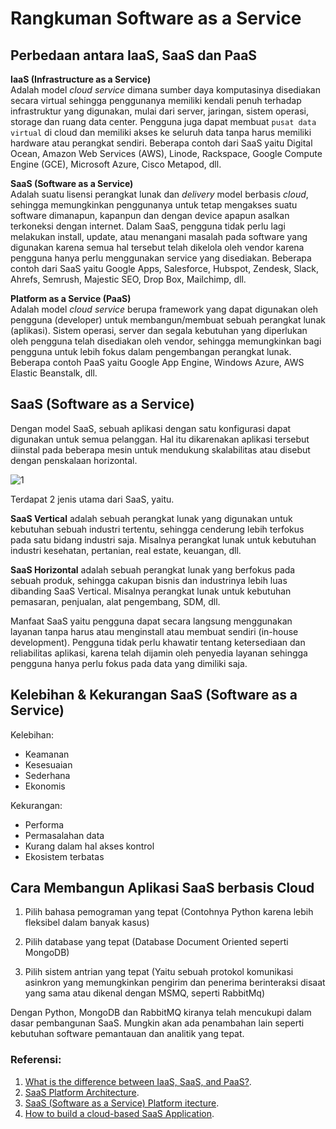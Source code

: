 # Rangkuman Software as a Service
## Perbedaan antara IaaS, SaaS dan PaaS

**IaaS (Infrastructure as a Service)** 
<br>Adalah model *cloud service*  dimana sumber daya komputasinya disediakan secara virtual sehingga penggunanya memiliki kendali penuh terhadap infrastruktur yang digunakan, mulai dari server, jaringan, sistem operasi, storage dan ruang data center. Pengguna juga dapat membuat `pusat data virtual` di cloud dan memiliki akses ke seluruh data tanpa harus memiliki hardware atau perangkat sendiri. 
Beberapa contoh dari SaaS yaitu Digital Ocean, Amazon Web Services (AWS), Linode, Rackspace, Google Compute Engine (GCE), Microsoft Azure, Cisco Metapod, dll.

**SaaS (Software as a Service)**
<br>Adalah suatu lisensi perangkat lunak dan *delivery* model berbasis *cloud*, sehingga memungkinkan penggunanya untuk tetap mengakses suatu software dimanapun, kapanpun dan dengan device apapun asalkan terkoneksi dengan internet. Dalam SaaS, pengguna tidak perlu lagi melakukan install, update, atau menangani masalah pada software yang digunakan karena semua hal tersebut telah dikelola oleh vendor karena pengguna hanya perlu menggunakan service yang disediakan. 
Beberapa contoh dari SaaS yaitu Google Apps, Salesforce, Hubspot, Zendesk, Slack, Ahrefs, Semrush, Majestic SEO, Drop Box, Mailchimp, dll.

**Platform as a Service (PaaS)**
<br>Adalah model *cloud service* berupa framework yang dapat digunakan oleh pengguna (developer) untuk membangun/membuat sebuah perangkat lunak (aplikasi). Sistem operasi, server dan segala kebutuhan yang diperlukan oleh pengguna telah disediakan oleh vendor, sehingga memungkinkan bagi pengguna untuk lebih fokus dalam pengembangan perangkat lunak.
Beberapa contoh PaaS yaitu Google App Engine, Windows Azure, AWS Elastic Beanstalk, dll.

## SaaS (Software as a Service)

Dengan model SaaS, sebuah aplikasi dengan satu konfigurasi dapat digunakan untuk semua pelanggan. Hal itu dikarenakan aplikasi tersebut diinstal pada beberapa mesin untuk mendukung skalabilitas atau disebut dengan penskalaan horizontal.

![1](SaaS.jpeg)

Terdapat 2 jenis utama dari SaaS, yaitu.

**SaaS Vertical** adalah sebuah perangkat lunak yang digunakan untuk kebutuhan sebuah industri tertentu, sehingga cenderung lebih terfokus pada satu bidang industri saja. Misalnya perangkat lunak untuk kebutuhan industri kesehatan, pertanian, real estate, keuangan, dll.

**SaaS Horizontal** adalah sebuah perangkat lunak yang berfokus pada sebuah produk, sehingga cakupan bisnis dan industrinya lebih luas dibanding SaaS Vertical. Misalnya perangkat lunak untuk kebutuhan pemasaran, penjualan, alat pengembang, SDM, dll.

Manfaat SaaS yaitu pengguna dapat secara langsung menggunakan layanan tanpa harus atau menginstall atau membuat sendiri (in-house development). Pengguna tidak perlu khawatir tentang ketersediaan dan reliabilitas aplikasi, karena telah dijamin oleh penyedia layanan sehingga pengguna hanya perlu fokus pada data yang dimiliki saja.

## Kelebihan & Kekurangan SaaS (Software as a Service)

Kelebihan:
- Keamanan
- Kesesuaian
- Sederhana
- Ekonomis

Kekurangan:
- Performa
- Permasalahan data
- Kurang dalam hal akses kontrol
- Ekosistem terbatas

## Cara Membangun Aplikasi SaaS berbasis Cloud

1. Pilih bahasa pemograman yang tepat (Contohnya Python karena lebih fleksibel dalam banyak kasus)

2. Pilih database yang tepat (Database Document Oriented seperti MongoDB)

3. Pilih sistem antrian yang tepat (Yaitu sebuah protokol komunikasi asinkron yang memungkinkan pengirim dan penerima berinteraksi disaat yang sama atau dikenal dengan MSMQ, seperti RabbitMq)

Dengan Python, MongoDB dan RabbitMQ kiranya telah mencukupi dalam dasar pembangunan SaaS. Mungkin akan ada penambahan lain seperti kebutuhan software pemantauan dan analitik yang tepat.

### Referensi:
1. [What is the difference between IaaS, SaaS, and PaaS?](https://www.quora.com/What-is-the-difference-between-IaaS-SaaS-and-Paas). 
2. [SaaS Platform Architecture](https://hackernoon.com/saas-software-as-a-service-platform-architecture-757a432270f5).
3. [SaaS (Software as a Service) Platform  itecture](https://www.devteam.space/blog/saas-software-as-a-service-platform-architecture/).
4. [How to build a cloud-based SaaS Application](https://usersnap.com/blog/cloud-based-saas-architecture-fundamentals/).